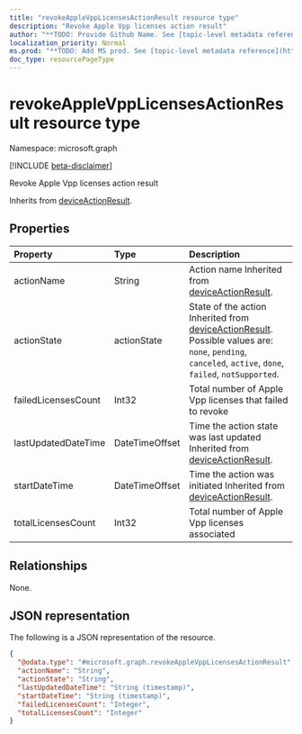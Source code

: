 ```yaml
---
title: "revokeAppleVppLicensesActionResult resource type"
description: "Revoke Apple Vpp licenses action result"
author: "**TODO: Provide Github Name. See [topic-level metadata reference](https://msgo.azurewebsites.net/add/document/guidelines/metadata.html#topic-level-metadata)**"
localization_priority: Normal
ms.prod: "**TODO: Add MS prod. See [topic-level metadata reference](https://msgo.azurewebsites.net/add/document/guidelines/metadata.html#topic-level-metadata)**"
doc_type: resourcePageType
---
```


# revokeAppleVppLicensesActionResult resource type

Namespace: microsoft.graph

[!INCLUDE [beta-disclaimer](../../includes/beta-disclaimer.md)]

Revoke Apple Vpp licenses action result


Inherits from [deviceActionResult](../resources/deviceactionresult.md).

## Properties
|Property|Type|Description|
|:---|:---|:---|
|actionName|String|Action name Inherited from [deviceActionResult](../resources/deviceactionresult.md).|
|actionState|actionState|State of the action Inherited from [deviceActionResult](../resources/deviceactionresult.md). Possible values are: `none`, `pending`, `canceled`, `active`, `done`, `failed`, `notSupported`.|
|failedLicensesCount|Int32|Total number of Apple Vpp licenses that failed to revoke|
|lastUpdatedDateTime|DateTimeOffset|Time the action state was last updated Inherited from [deviceActionResult](../resources/deviceactionresult.md).|
|startDateTime|DateTimeOffset|Time the action was initiated Inherited from [deviceActionResult](../resources/deviceactionresult.md).|
|totalLicensesCount|Int32|Total number of Apple Vpp licenses associated|

## Relationships
None.

## JSON representation
The following is a JSON representation of the resource.
<!-- {
  "blockType": "resource",
  "@odata.type": "microsoft.graph.revokeAppleVppLicensesActionResult"
}
-->
``` json
{
  "@odata.type": "#microsoft.graph.revokeAppleVppLicensesActionResult",
  "actionName": "String",
  "actionState": "String",
  "lastUpdatedDateTime": "String (timestamp)",
  "startDateTime": "String (timestamp)",
  "failedLicensesCount": "Integer",
  "totalLicensesCount": "Integer"
}
```

